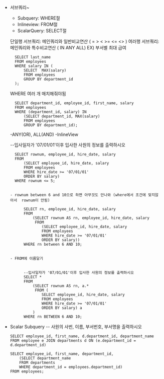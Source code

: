 + 서브쿼리~
  - Subquery:    WHERE절
  - Inlineview:  FROM절
  - ScalarQuery: SELECT절

  단일행 서브쿼리: 메인쿼리와 일반비교연산 ( = > < >= <= <> )
  여러행 서브쿼리: 메인쿼리와 특수비교연산 ( IN ANY ALL)
  EX) 부서별 최대 급여


        SELECT last_name
        FROM employees
        WHERE salary IN (
            SELECT  MAX(salary)
            FROM employees
            GROUP BY department_id
        );

    WHERE 여러 개 매치해줘야됨

        SELECT department_id, employee_id, first_name, salary
        FROM employees
        WHERE (department_id, salary) IN
            (SELECT department_id, MAX(salary)
            FROM employees
            GROUP BY department_id);

  -ANY(OR), ALL(AND)
  -InlineView


  --입사일자가 '07/01/01'이후 입사한 사원의 정보를 출력하시오

        SELECT rownum, employee_id, hire_date, salary
        FROM
            (SELECT employee_id, hire_date, salary
            FROM employees
            WHERE hire_date >= '07/01/01'
            ORDER BY salary)
        WHERE rownum <= 5;


      - rownum between 6 and 10으로 하면 아무것도 안나와 (where에서 조건에 맞지않아서  rownum이 안됨)

            SELECT rn, employee_id, hire_date, salary
            FROM
                (SELECT rownum AS rn, employee_id, hire_date, salary
                 FROM
                    (SELECT employee_id, hire_date, salary
                    FROM employees
                    WHERE hire_date >= '07/01/01'
                    ORDER BY salary))        
            WHERE rn between 6 AND 10;


      - FROM에 이름달기


            --입사일자가 '07/01/01'이후 입사한 사원의 정보를 출력하시오
            SELECT *
            FROM
                (SELECT rownum AS rn, a.*
                 FROM (
                    SELECT employee_id, hire_date, salary
                    FROM employees
                    WHERE hire_date >= '07/01/01'
                    ORDER BY salary) a
                )        
            WHERE rn BETWEEN 6 AND 10;


- Scalar Subquery
    -- 사원의 사번, 이름, 부서번호, 부서명을 출력하시오
  
      SELECT employee_id, first_name, d.department_id, department_name
      FROM employee e JOIN departments d ON (e.department_id = d.department_id)

      SELECT employee_id, first_name, department_id,
          (SELECT department_name
          FROM departments
          WHERE department_id = employees.department_id)
      FROM employees;



